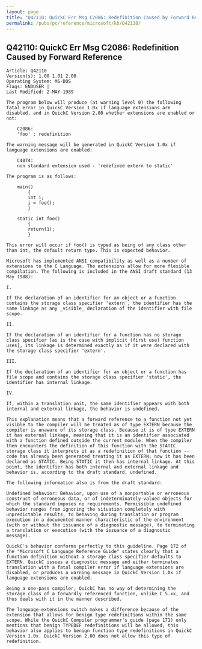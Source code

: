 ```yaml
---
layout: page
title: "Q42110: QuickC Err Msg C2086: Redefinition Caused by Forward Reference"
permalink: /pubs/pc/reference/microsoft/kb/Q42110/
---
```


## Q42110: QuickC Err Msg C2086: Redefinition Caused by Forward Reference

	Article: Q42110
	Version(s): 1.00 1.01 2.00
	Operating System: MS-DOS
	Flags: ENDUSER |
	Last Modified: 2-MAY-1989
	
	The program below will produce (at warning level 0) the following
	fatal error in QuickC Version 1.0x if language extensions are
	disabled, and in QuickC Version 2.00 whether extensions are enabled or
	not:
	
	    C2086:
	    'foo' : redefinition
	
	The warning message will be generated in QuickC Version 1.0x if
	language extensions are enabled:
	
	    C4074:
	    non standard extension used - 'redefined extern to static'
	
	The program is as follows:
	
	    main()
	        {
	        int i;
	        i = foo();
	        }
	
	    static int foo()
	        {
	        return(1);
	        }
	
	This error will occur if foo() is typed as being of any class other
	than int, the default return type. This is expected behavior.
	
	Microsoft has implemented ANSI compatibility as well as a number of
	extensions to the C Language. The extensions allow for more flexible
	compilation. The following is included in the ANSI draft standard (13
	May 1988):
	
	I.
	
	If the declaration of an identifier for an object or a function
	contains the storage class specifier 'extern', the identifier has the
	same linkage as any _visible_ declaration of the identifier with file
	scope.
	
	II.
	
	If the declaration of an identifier for a function has no storage
	class specifier [as is the case with implicit (first use) function
	uses], its linkage is determined exactly as if it were declared with
	the storage class specifier 'extern'.
	
	III.
	
	If the declaration of an identifier for an object or a function has
	file scope and contains the storage class specifier 'static', the
	identifier has internal linkage.
	
	IV.
	
	If, within a translation unit, the same identifier appears with both
	internal and external linkage, the behavior is undefined.
	
	This explanation means that a forward reference to a function not yet
	visible to the compiler will be treated as of type EXTERN because the
	compiler is unaware of its storage class. Because it is of type EXTERN
	it has external linkage, meaning that it is an identifier associated
	with a function defined outside the current module. When the compiler
	then encounters the definition of this function with the STATIC
	storage class it interprets it as a redefinition of that function --
	code has already been generated treating it as EXTERN; now it has been
	declared as STATIC. Being STATIC it then has internal linkage. At this
	point, the identifier has both internal and external linkage and
	behavior is, according to the draft standard, undefined.
	
	The following information also is from the draft standard:
	
	Undefined behavior: Behavior, upon use of a nonportable or erroneous
	construct of erroneous data, or of indeterminately-valued objects for
	which the standard imposes no requirements. Permissible undefined
	behavior ranges from ignoring the situation completely with
	unpredictable results, to behaving during translation or program
	execution in a documented manner characteristic of the environment
	(with or without the issuance of a diagnostic message), to terminating
	a translation or execution (with the issuance of a diagnostic
	message).
	
	QuickC's behavior conforms perfectly to this guideline. Page 172 of
	the "Microsoft C Language Reference Guide" states clearly that a
	function definition without a storage class specifier defaults to
	EXTERN. QuickC issues a diagnostic message and either terminates
	translation with a fatal compiler error if language extensions are
	disabled, or produces a warning message in QuickC Version 1.0x if
	language extensions are enabled.
	
	Being a one-pass compiler, QuickC has no way of determining the
	storage class of a forwardly referenced function, unlike C 5.xx, and
	thus deals with it in the manner described.
	
	The language-extensions switch makes a difference because of the
	extension that allows for benign type redefinitions within the same
	scope. While the QuickC Compiler programmer's guide (page 171) only
	mentions that benign TYPEDEF redefinitions will be allowed, this
	behavior also applies to benign function type redefinitions in QuickC
	Version 1.0x. QuickC Version 2.00 does not allow this type of
	redefinition.
